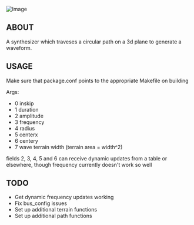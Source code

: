 ![Image](waveterrain.jpg)

## ABOUT
A synthesizer which traveses a circular path on a 3d plane to generate a waveform.

## USAGE
Make sure that package.conf points to the appropriate Makefile on building

Args:
- 0 inskip
- 1 duration
- 2 amplitude
- 3 frequency
- 4 radius
- 5 centerx
- 6 centery
- 7 wave terrain width (terrain area = width^2)

fields 2, 3, 4, 5 and 6 can receive dynamic updates from a table or elsewhere, though frequency currently doesn't work so well

## TODO
- Get dynamic frequency updates working
- Fix bus_config issues
- Set up additional terrain functions
- Set up additional path functions
